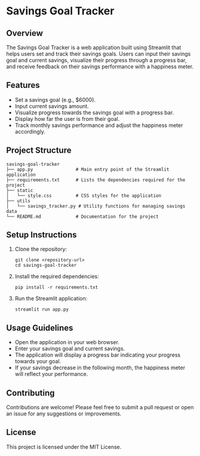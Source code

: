 # Savings Goal Tracker

## Overview
The Savings Goal Tracker is a web application built using Streamlit that helps users set and track their savings goals. Users can input their savings goal and current savings, visualize their progress through a progress bar, and receive feedback on their savings performance with a happiness meter.

## Features
- Set a savings goal (e.g., $6000).
- Input current savings amount.
- Visualize progress towards the savings goal with a progress bar.
- Display how far the user is from their goal.
- Track monthly savings performance and adjust the happiness meter accordingly.

## Project Structure
```
savings-goal-tracker
├── app.py                # Main entry point of the Streamlit application
├── requirements.txt      # Lists the dependencies required for the project
├── static
│   └── style.css         # CSS styles for the application
├── utils
│   └── savings_tracker.py # Utility functions for managing savings data
└── README.md             # Documentation for the project
```

## Setup Instructions
1. Clone the repository:
   ```
   git clone <repository-url>
   cd savings-goal-tracker
   ```

2. Install the required dependencies:
   ```
   pip install -r requirements.txt
   ```

3. Run the Streamlit application:
   ```
   streamlit run app.py
   ```

## Usage Guidelines
- Open the application in your web browser.
- Enter your savings goal and current savings.
- The application will display a progress bar indicating your progress towards your goal.
- If your savings decrease in the following month, the happiness meter will reflect your performance.

## Contributing
Contributions are welcome! Please feel free to submit a pull request or open an issue for any suggestions or improvements.

## License
This project is licensed under the MIT License.